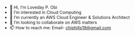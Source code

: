 - 👋 Hi, I’m Loveday P. Obi
- 👀 I’m interested in Cloud Computing
- 🌱 I’m currently an AWS Cloud Engineer & Solutions Architect
- 💞️ I’m looking to collaborate on AWS matters
- 📫 How to reach me: Email- chiphills19@gmail.com

<!---
chiphills19/chiphills19 is a ✨ special ✨ repository because its `README.md` (this file) appears on your GitHub profile.
You can click the Preview link to take a look at your changes.
--->

